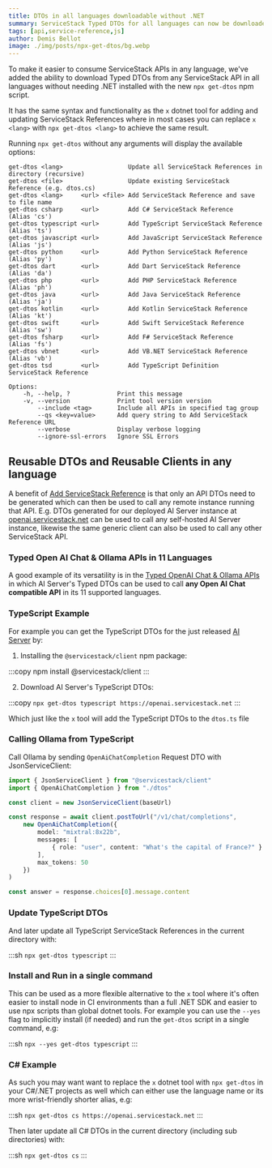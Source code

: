 ```yaml
---
title: DTOs in all languages downloadable without .NET
summary: ServiceStack Typed DTOs for all languages can now be downloaded and uploaded without .NET installed
tags: [api,service-reference,js]
author: Demis Bellot
image: ./img/posts/npx-get-dtos/bg.webp
---
```


To make it easier to consume ServiceStack APIs in any language, we've added the ability to download 
Typed DTOs from any ServiceStack API in all languages without needing .NET installed with the new `npx get-dtos` npm script.

It has the same syntax and functionality as the `x` dotnet tool for adding and updating ServiceStack References where
in most cases you can replace `x <lang>` with `npx get-dtos <lang>` to achieve the same result.

Running `npx get-dtos` without any arguments will display the available options:

    get-dtos <lang>                  Update all ServiceStack References in directory (recursive)
    get-dtos <file>                  Update existing ServiceStack Reference (e.g. dtos.cs)
    get-dtos <lang>     <url> <file> Add ServiceStack Reference and save to file name
    get-dtos csharp     <url>        Add C# ServiceStack Reference            (Alias 'cs')
    get-dtos typescript <url>        Add TypeScript ServiceStack Reference    (Alias 'ts')
    get-dtos javascript <url>        Add JavaScript ServiceStack Reference    (Alias 'js')
    get-dtos python     <url>        Add Python ServiceStack Reference        (Alias 'py')
    get-dtos dart       <url>        Add Dart ServiceStack Reference          (Alias 'da')
    get-dtos php        <url>        Add PHP ServiceStack Reference           (Alias 'ph')
    get-dtos java       <url>        Add Java ServiceStack Reference          (Alias 'ja')
    get-dtos kotlin     <url>        Add Kotlin ServiceStack Reference        (Alias 'kt')
    get-dtos swift      <url>        Add Swift ServiceStack Reference         (Alias 'sw')
    get-dtos fsharp     <url>        Add F# ServiceStack Reference            (Alias 'fs')
    get-dtos vbnet      <url>        Add VB.NET ServiceStack Reference        (Alias 'vb')
    get-dtos tsd        <url>        Add TypeScript Definition ServiceStack Reference
    
    Options:
        -h, --help, ?             Print this message
        -v, --version             Print tool version version
            --include <tag>       Include all APIs in specified tag group
            --qs <key=value>      Add query string to Add ServiceStack Reference URL
            --verbose             Display verbose logging
            --ignore-ssl-errors   Ignore SSL Errors

## Reusable DTOs and Reusable Clients in any language

A benefit of [Add ServiceStack Reference](https://docs.servicestack.net/add-servicestack-reference) is that only an 
API DTOs need to be generated which can then be used to call any remote instance running that API. E.g. DTOs generated
for our deployed AI Server instance at [openai.servicestack.net](https://openai.servicestack.net) can be used to call
any self-hosted AI Server instance, likewise the same generic client can also be used to call any other ServiceStack API.

### Typed Open AI Chat & Ollama APIs in 11 Languages

A good example of its versatility is in the [Typed OpenAI Chat & Ollama APIs](/posts/typed-openai-chat-ollama-apis) 
in which AI Server's Typed DTOs can be used to call **any Open AI Chat compatible API** in its 11 supported languages.

### TypeScript Example

For example you can get the TypeScript DTOs for the just released [AI Server](/posts/ai-server) by:

1. Installing the `@servicestack/client` npm package:

:::copy
npm install @servicestack/client
:::

2. Download AI Server's TypeScript DTOs:

:::copy
`npx get-dtos typescript https://openai.servicestack.net`
:::

Which just like the `x` tool will add the TypeScript DTOs to the `dtos.ts` file

### Calling Ollama from TypeScript

Call Ollama by sending `OpenAiChatCompletion` Request DTO with JsonServiceClient:

```ts
import { JsonServiceClient } from "@servicestack/client"
import { OpenAiChatCompletion } from "./dtos"

const client = new JsonServiceClient(baseUrl)

const response = await client.postToUrl("/v1/chat/completions",
    new OpenAiChatCompletion({
        model: "mixtral:8x22b",
        messages: [
            { role: "user", content: "What's the capital of France?" }
        ],
        max_tokens: 50
    })
)

const answer = response.choices[0].message.content
```

### Update TypeScript DTOs

And later update all TypeScript ServiceStack References in the current directory with:

:::sh
`npx get-dtos typescript`
:::

### Install and Run in a single command

This can be used as a more flexible alternative to the `x` tool where it's often easier to install node in CI environments
than a full .NET SDK and easier to use npx scripts than global dotnet tools. For example you can use the `--yes` flag
to implicitly install (if needed) and run the `get-dtos` script in a single command, e.g:

:::sh
`npx --yes get-dtos typescript`
:::

### C# Example

As such you may want want to replace the `x` dotnet tool with `npx get-dtos` in your C#/.NET projects as well which
can either use the language name or its more wrist-friendly shorter alias, e.g:

:::sh
`npx get-dtos cs https://openai.servicestack.net`
:::

Then later update all C# DTOs in the current directory (including sub directories) with:

:::sh
`npx get-dtos cs`
:::
